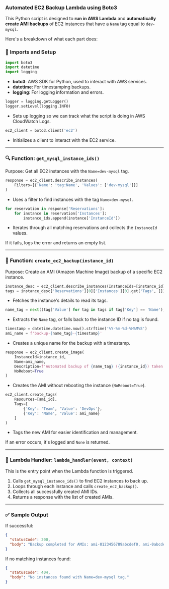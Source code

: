 ### Automated EC2 Backup Lambda using Boto3

This Python script is designed to **run in AWS Lambda** and **automatically create AMI backups** of EC2 instances that have a `Name` tag equal to `dev-mysql`.

Here's a breakdown of what each part does:

### 🔧 **Imports and Setup**
```python
import boto3
import datetime
import logging
```
- **boto3**: AWS SDK for Python, used to interact with AWS services.
- **datetime**: For timestamping backups.
- **logging**: For logging information and errors.

```python
logger = logging.getLogger()
logger.setLevel(logging.INFO)
```
- Sets up logging so we can track what the script is doing in AWS CloudWatch Logs.

```python
ec2_client = boto3.client('ec2')
```
- Initializes a client to interact with the EC2 service.

---

### 🔍 **Function: `get_mysql_instance_ids()`**

Purpose: Get all EC2 instances with the `Name=dev-mysql` tag.

```python
response = ec2_client.describe_instances(
    Filters=[{'Name': 'tag:Name', 'Values': ['dev-mysql']}]
)
```
- Uses a filter to find instances with the tag `Name=dev-mysql`.

```python
for reservation in response['Reservations']:
    for instance in reservation['Instances']:
        instance_ids.append(instance['InstanceId'])
```
- Iterates through all matching reservations and collects the `InstanceId` values.

If it fails, logs the error and returns an empty list.

---

### 💾 **Function: `create_ec2_backup(instance_id)`**

Purpose: Create an AMI (Amazon Machine Image) backup of a specific EC2 instance.

```python
instance_desc = ec2_client.describe_instances(InstanceIds=[instance_id])
tags = instance_desc['Reservations'][0]['Instances'][0].get('Tags', [])
```
- Fetches the instance's details to read its tags.

```python
name_tag = next((tag['Value'] for tag in tags if tag['Key'] == 'Name'), instance_id)
```
- Extracts the `Name` tag, or falls back to the instance ID if no tag is found.

```python
timestamp = datetime.datetime.now().strftime('%Y-%m-%d-%H%M%S')
ami_name = f'backup-{name_tag}-{timestamp}'
```
- Creates a unique name for the backup with a timestamp.

```python
response = ec2_client.create_image(
    InstanceId=instance_id,
    Name=ami_name,
    Description=f'Automated backup of {name_tag} ({instance_id}) taken on {timestamp}',
    NoReboot=True
)
```
- Creates the AMI without rebooting the instance (`NoReboot=True`).

```python
ec2_client.create_tags(
    Resources=[ami_id],
    Tags=[
        {'Key': 'Team', 'Value': 'DevOps'},
        {'Key': 'Name', 'Value': ami_name}
    ]
)
```
- Tags the new AMI for easier identification and management.

If an error occurs, it's logged and `None` is returned.

---

### 🚀 **Lambda Handler: `lambda_handler(event, context)`**

This is the entry point when the Lambda function is triggered.

1. Calls `get_mysql_instance_ids()` to find EC2 instances to back up.
2. Loops through each instance and calls `create_ec2_backup()`.
3. Collects all successfully created AMI IDs.
4. Returns a response with the list of created AMIs.

---

### ✅ **Sample Output**
If successful:
```json
{
  "statusCode": 200,
  "body": "Backup completed for AMIs: ami-0123456789abcdef0, ami-0abcdef1234567890"
}
```

If no matching instances found:
```json
{
  "statusCode": 404,
  "body": "No instances found with Name=dev-mysql tag."
}
```
